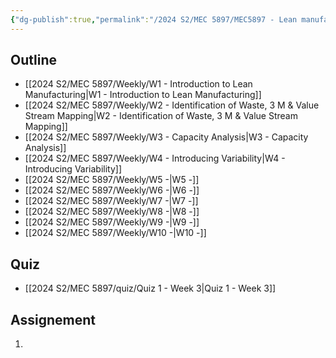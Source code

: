 ```yaml
---
{"dg-publish":true,"permalink":"/2024 S2/MEC 5897/MEC5897 - Lean manufacturing (overall)/"}
---
```



## Outline
-  [[2024 S2/MEC 5897/Weekly/W1 - Introduction to Lean Manufacturing\|W1 - Introduction to Lean Manufacturing]]
-  [[2024 S2/MEC 5897/Weekly/W2 - Identification of Waste, 3 M & Value Stream Mapping\|W2 - Identification of Waste, 3 M & Value Stream Mapping]]
- [[2024 S2/MEC 5897/Weekly/W3 - Capacity Analysis\|W3 - Capacity Analysis]]
- [[2024 S2/MEC 5897/Weekly/W4 - Introducing Variability\|W4 - Introducing Variability]]
- [[2024 S2/MEC 5897/Weekly/W5 -\|W5 -]]
- [[2024 S2/MEC 5897/Weekly/W6 -\|W6 -]]
- [[2024 S2/MEC 5897/Weekly/W7 -\|W7 -]]
- [[2024 S2/MEC 5897/Weekly/W8 -\|W8 -]]
- [[2024 S2/MEC 5897/Weekly/W9 -\|W9 -]]
- [[2024 S2/MEC 5897/Weekly/W10 -\|W10 -]]
## Quiz
-  [[2024 S2/MEC 5897/quiz/Quiz 1 - Week 3\|Quiz 1 - Week 3]]
## Assignement
1. 